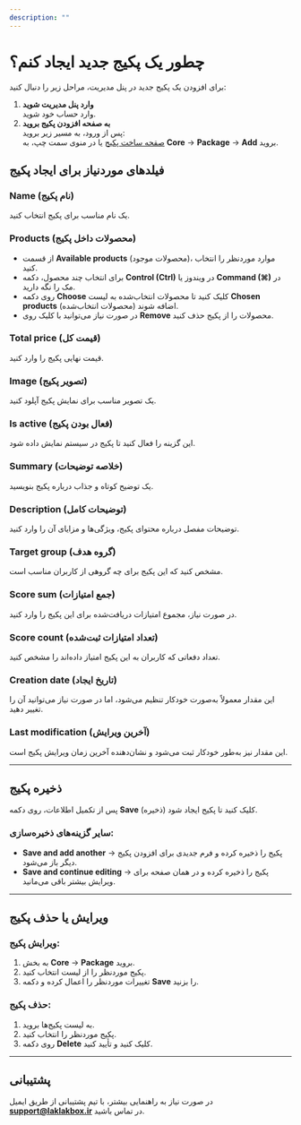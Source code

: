 ```yaml
---
description: ""
---
```


# چطور یک پکیج جدید ایجاد کنم؟

برای افزودن یک پکیج جدید در پنل مدیریت، مراحل زیر را دنبال کنید:

1. **وارد پنل مدیریت شوید**  
   وارد حساب خود شوید.
2. **به صفحه افزودن پکیج بروید**  
   پس از ورود، به مسیر زیر بروید:  
   [صقحه ساخت پکیج](https://api.laklakbox.ir/admin/core/package/add/)
   یا در منوی سمت چپ، به **Core** → **Package** → **Add** بروید.

## فیلدهای موردنیاز برای ایجاد پکیج

### **Name (نام پکیج)**

یک نام مناسب برای پکیج انتخاب کنید.

### **Products (محصولات داخل پکیج)**

- از قسمت **Available products** (محصولات موجود)، موارد موردنظر را انتخاب کنید.
- برای انتخاب چند محصول، دکمه **Control (Ctrl)** در ویندوز یا **Command (⌘)** در مک را نگه دارید.
- روی دکمه **Choose** کلیک کنید تا محصولات انتخاب‌شده به لیست **Chosen products** (محصولات انتخاب‌شده) اضافه شوند.
- در صورت نیاز می‌توانید با کلیک روی **Remove** محصولات را از پکیج حذف کنید.

### **Total price (قیمت کل)**

قیمت نهایی پکیج را وارد کنید.

### **Image (تصویر پکیج)**

یک تصویر مناسب برای نمایش پکیج آپلود کنید.

### **Is active (فعال بودن پکیج)**

این گزینه را فعال کنید تا پکیج در سیستم نمایش داده شود.

### **Summary (خلاصه توضیحات)**

یک توضیح کوتاه و جذاب درباره پکیج بنویسید.

### **Description (توضیحات کامل)**

توضیحات مفصل درباره محتوای پکیج، ویژگی‌ها و مزایای آن را وارد کنید.

### **Target group (گروه هدف)**

مشخص کنید که این پکیج برای چه گروهی از کاربران مناسب است.

### **Score sum (جمع امتیازات)**

در صورت نیاز، مجموع امتیازات دریافت‌شده برای این پکیج را وارد کنید.

### **Score count (تعداد امتیازات ثبت‌شده)**

تعداد دفعاتی که کاربران به این پکیج امتیاز داده‌اند را مشخص کنید.

### **Creation date (تاریخ ایجاد)**

این مقدار معمولاً به‌صورت خودکار تنظیم می‌شود، اما در صورت نیاز می‌توانید آن را تغییر دهید.

### **Last modification (آخرین ویرایش)**

این مقدار نیز به‌طور خودکار ثبت می‌شود و نشان‌دهنده آخرین زمان ویرایش پکیج است.

---

## ذخیره پکیج

پس از تکمیل اطلاعات، روی دکمه **Save** (ذخیره) کلیک کنید تا پکیج ایجاد شود.

### **سایر گزینه‌های ذخیره‌سازی:**

- **Save and add another** → پکیج را ذخیره کرده و فرم جدیدی برای افزودن پکیج دیگر باز می‌شود.
- **Save and continue editing** → پکیج را ذخیره کرده و در همان صفحه برای ویرایش بیشتر باقی می‌مانید.

---

## ویرایش یا حذف پکیج

### **ویرایش پکیج:**

1. به بخش **Core** → **Package** بروید.
2. پکیج موردنظر را از لیست انتخاب کنید.
3. تغییرات موردنظر را اعمال کرده و دکمه **Save** را بزنید.

### **حذف پکیج:**

1. به لیست پکیج‌ها بروید.
2. پکیج موردنظر را انتخاب کنید.
3. روی دکمه **Delete** کلیک کنید و تأیید کنید.

---

## پشتیبانی

در صورت نیاز به راهنمایی بیشتر، با تیم پشتیبانی از طریق ایمیل **support@laklakbox.ir** در تماس باشید.

